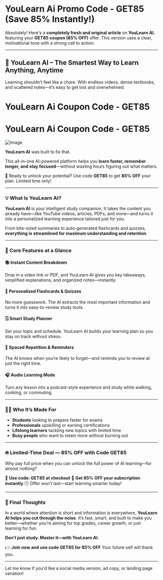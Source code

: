 # YouLearn Ai Promo Code - GET85 (Save 85% Instantly!)
Absolutely! Here's a **completely fresh and original article** on **YouLearn AI**, featuring your **GET85 coupon (85% OFF)** offer. This version uses a clear, motivational tone with a strong call to action:

---

## 📖 YouLearn AI – The Smartest Way to Learn Anything, Anytime

Learning shouldn’t feel like a chore.
With endless videos, dense textbooks, and scattered notes—it’s easy to get lost and overwhelmed.

# YouLearn Ai Coupon Code - GET85
# YouLearn Ai Coupon Code - GET85

![Image](https://github.com/user-attachments/assets/341d2d5d-adac-4a08-9ec2-6dcd4da9ef9a)


**YouLearn AI** was built to fix that.

This all-in-one AI-powered platform helps you **learn faster, remember longer, and stay focused**—without wasting hours figuring out what matters.

🎁 Ready to unlock your potential?
Use code **GET85** to get **85% OFF** your plan. Limited time only!

---

### 💡 What Is YouLearn AI?

**YouLearn AI** is your intelligent study companion.
It takes the content you already have—like YouTube videos, articles, PDFs, and more—and turns it into a personalized learning experience tailored just for you.

From bite-sized summaries to auto-generated flashcards and quizzes, **everything is streamlined for maximum understanding and retention**.

---

### 🚀 Core Features at a Glance

#### 📚 Instant Content Breakdown

Drop in a video link or PDF, and YouLearn AI gives you key takeaways, simplified explanations, and organized notes—instantly.

#### 🧠 Personalized Flashcards & Quizzes

No more guesswork. The AI extracts the most important information and turns it into easy-to-review study tools.

#### 🗓 Smart Study Planner

Set your topic and schedule. YouLearn AI builds your learning plan so you stay on track without stress.

#### 🔄 Spaced Repetition & Reminders

The AI knows when you’re likely to forget—and reminds you to review at just the right time.

#### 🎧 Audio Learning Mode

Turn any lesson into a podcast-style experience and study while walking, cooking, or commuting.

---

### 👩‍🎓 Who It’s Made For

* **Students** looking to prepare faster for exams
* **Professionals** upskilling or earning certifications
* **Lifelong learners** tackling new topics with limited time
* **Busy people** who want to retain more without burning out

---

### 🔥 Limited-Time Deal — 85% OFF with Code **GET85**

Why pay full price when you can unlock the full power of AI learning—for almost nothing?

💸 **Use code: GET85 at checkout**
🎯 **Get 85% OFF your subscription instantly**
🕒 Offer won’t last—start learning smarter today!

---

### 🎯 Final Thoughts

In a world where attention is short and information is everywhere, **YouLearn AI helps you cut through the noise**. It’s fast, smart, and built to make you better—whether you’re aiming for top grades, career growth, or just learning for fun.

**Don’t just study. Master it—with YouLearn AI.**

👉 **Join now and use code GET85 for 85% OFF**
Your future self will thank you.

---

Let me know if you'd like a social media version, ad copy, or landing page variation!
